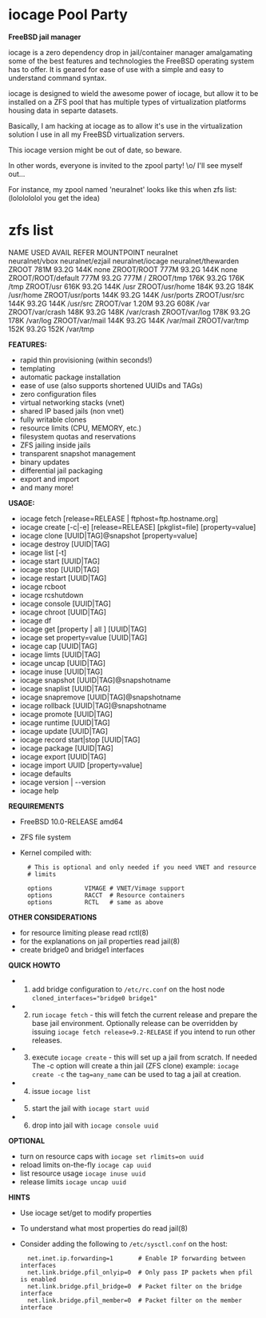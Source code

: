 iocage Pool Party
======

**FreeBSD jail manager**

iocage is a zero dependency drop in jail/container manager amalgamating some
of the best features and technologies the FreeBSD operating system has to offer.
It is geared for ease of use with a simple and easy to understand command syntax.

iocage is designed to wield the awesome power of iocage, but allow it to be installed on a
ZFS pool that has multiple types of virtualization platforms housing data in separte datasets. 

Basically, I am hacking at iocage as to allow it's use in the virtualization solution I use 
in all my FreeBSD virtualization servers. 

This iocage version might be out of date, so beware. 

In other words, everyone is invited to the zpool party! \o/
I'll see myself out...

For instance, my zpool named 'neuralnet' looks like this when zfs list:
(lololololol you get the idea)
# zfs list
NAME USED  AVAIL  REFER  MOUNTPOINT
neuralnet	
neuralnet/vbox
neuralnet/ezjail
neuralnet/iocage
neuralnet/thewarden
ZROOT                781M  93.2G   144K  none
ZROOT/ROOT           777M  93.2G   144K  none
ZROOT/ROOT/default   777M  93.2G   777M  /
ZROOT/tmp            176K  93.2G   176K  /tmp
ZROOT/usr            616K  93.2G   144K  /usr
ZROOT/usr/home       184K  93.2G   184K  /usr/home
ZROOT/usr/ports      144K  93.2G   144K  /usr/ports
ZROOT/usr/src        144K  93.2G   144K  /usr/src
ZROOT/var           1.20M  93.2G   608K  /var
ZROOT/var/crash      148K  93.2G   148K  /var/crash
ZROOT/var/log        178K  93.2G   178K  /var/log
ZROOT/var/mail       144K  93.2G   144K  /var/mail
ZROOT/var/tmp        152K  93.2G   152K  /var/tmp
 

**FEATURES:**
- rapid thin provisioning (within seconds!)
- templating
- automatic package installation
- ease of use (also supports shortened UUIDs and TAGs)
- zero configuration files
- virtual networking stacks (vnet)
- shared IP based jails (non vnet)
- fully writable clones
- resource limits (CPU, MEMORY, etc.)
- filesystem quotas and reservations
- ZFS jailing inside jails
- transparent snapshot management
- binary updates
- differential jail packaging
- export and import
- and many more!

**USAGE:**
-  iocage fetch [release=RELEASE | ftphost=ftp.hostname.org] 
-  iocage create [-c|-e] [release=RELEASE] [pkglist=file] [property=value]
-  iocage clone [UUID|TAG]@snapshot [property=value]
-  iocage destroy [UUID|TAG]
-  iocage list [-t]
-  iocage start [UUID|TAG]
-  iocage stop [UUID|TAG]
-  iocage restart [UUID|TAG]
-  iocage rcboot
-  iocage rcshutdown
-  iocage console [UUID|TAG]
-  iocage chroot [UUID|TAG]
-  iocage df
-  iocage get [property | all ] [UUID|TAG]
-  iocage set property=value [UUID|TAG]
-  iocage cap [UUID|TAG]
-  iocage limts [UUID|TAG]
-  iocage uncap [UUID|TAG]
-  iocage inuse [UUID|TAG]
-  iocage snapshot [UUID|TAG]@snapshotname
-  iocage snaplist [UUID|TAG]
-  iocage snapremove [UUID|TAG]@snapshotname
-  iocage rollback [UUID|TAG]@snapshotname
-  iocage promote [UUID|TAG]
-  iocage runtime [UUID|TAG]
-  iocage update [UUID|TAG]
-  iocage record start|stop [UUID|TAG]
-  iocage package [UUID|TAG]
-  iocage export [UUID|TAG]
-  iocage import UUID [property=value]
-  iocage defaults
-  iocage version | --version
-  iocage help

**REQUIREMENTS**
- FreeBSD 10.0-RELEASE amd64
- ZFS file system
- Kernel compiled with:

        # This is optional and only needed if you need VNET and resource
        # limits

        options         VIMAGE # VNET/Vimage support
        options         RACCT  # Resource containers
        options         RCTL   # same as above

**OTHER CONSIDERATIONS**
- for resource limiting please read rctl(8)
- for the explanations on jail properties read jail(8)
- create bridge0 and bridge1 interfaces 

**QUICK HOWTO**
- 1. add bridge configuration to `/etc/rc.conf` on the host node
   `cloned_interfaces="bridge0 bridge1"`
- 2. run `iocage fetch` - this will fetch the current release and prepare the
   base jail environment. Optionally release can be overridden by issuing 
   `iocage fetch release=9.2-RELEASE` if you intend to run other releases.
- 3. execute `iocage create` - this will set up a jail from scratch. If needed
   The -c option will create a thin jail (ZFS clone) example: `iocage create -c`
   the `tag=any_name` can be used to tag a jail at creation.
- 4. issue `iocage list`
- 5. start the jail with `iocage start uuid`
- 6. drop into jail with `iocage console uuid`

**OPTIONAL**
- turn on resource caps with `iocage set rlimits=on uuid`
- reload limits on-the-fly `iocage cap uuid`
- list resource usage `iocage inuse uuid`
- release limits `iocage uncap uuid`

**HINTS**
- Use iocage set/get to modify properties
- To understand what most properties do read jail(8)
- Consider adding the following to `/etc/sysctl.conf` on the host:

        net.inet.ip.forwarding=1       # Enable IP forwarding between interfaces
        net.link.bridge.pfil_onlyip=0  # Only pass IP packets when pfil is enabled
        net.link.bridge.pfil_bridge=0  # Packet filter on the bridge interface
        net.link.bridge.pfil_member=0  # Packet filter on the member interface
